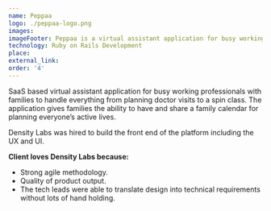 ```yaml
---
name: Peppaa
logo: ./peppaa-logo.png
images:
imageFooter: Peppaa is a virtual assistant application for busy working professionals with families to handle everything from planning doctor visits to a spin class.
technology: Ruby on Rails Development
place: 
external_link:
order: '4'
---
```

SaaS based virtual assistant application for busy working professionals with families to handle everything from planning doctor visits to a spin class. The application gives families the ability to have and share a family calendar for planning everyone’s active lives.

Density Labs was hired to build the front end of the platform including the UX and UI.

**Client loves Density Labs because:**

* Strong agile methodology.
* Quality of product output.
* The tech leads were able to translate design into technical requirements without lots of hand holding.
